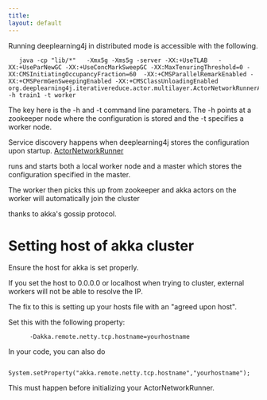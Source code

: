```yaml
---
title: 
layout: default
---
```



Running deeplearning4j in distributed mode is accessible with the following.


       java -cp "lib/*"   -Xmx5g -Xms5g -server -XX:+UseTLAB   -XX:+UseParNewGC -XX:+UseConcMarkSweepGC -XX:MaxTenuringThreshold=0 -XX:CMSInitiatingOccupancyFraction=60  -XX:+CMSParallelRemarkEnabled -XX:+CMSPermGenSweepingEnabled -XX:+CMSClassUnloadingEnabled org.deeplearning4j.iterativereduce.actor.multilayer.ActorNetworkRunnerApp -h train1 -t worker


The key here is the -h and -t command line parameters. The -h points at a zookeeper node where the configuration is stored and the -t specifies a worker node.

Service discovery happens when deeplearning4j stores the configuration upon startup. 
[ActorNetworkRunner](../doc/deeplearning4j/iterativereduce/actor/multilayer/ActorNetworkRunner.html)

runs and starts both a local worker node  and a master which stores the configuration specified in the master.

The worker then picks this up from zookeeper and akka actors on the worker will automatically join the cluster

thanks to akka's gossip protocol.


Setting host of akka cluster
======================================


Ensure the host for akka is set properly.

If you set the host to 0.0.0.0 or localhost when trying to cluster, external workers will not be able to resolve the IP.

The fix to this is setting up your hosts file with an "agreed upon host".

Set this with the following property:

          -Dakka.remote.netty.tcp.hostname=yourhostname


 In your code, you can also do 

          System.setProperty("akka.remote.netty.tcp.hostname","yourhostname");


 This must happen before initializing your ActorNetworkRunner.